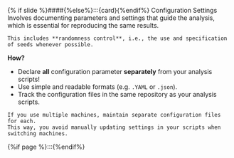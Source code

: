 {% if slide %}####{%else%}:::{card}{%endif%} Configuration Settings
Involves documenting parameters and settings that guide the analysis, which is essential for reproducing the same results.

```{note}
This includes **randomness control**, i.e., the use and specification of seeds whenever possible.
```

**How?**

- Declare **all** configuration parameter **separately** from your analysis scripts!
- Use simple and readable formats (e.g. `.YAML` or `.json`).
- Track the configuration files in the same repository as your analysis scripts.

```{hint}
If you use multiple machines, maintain separate configuration files for each.
This way, you avoid manually updating settings in your scripts when switching machines.
```
{%if page %}:::{%endif%}


